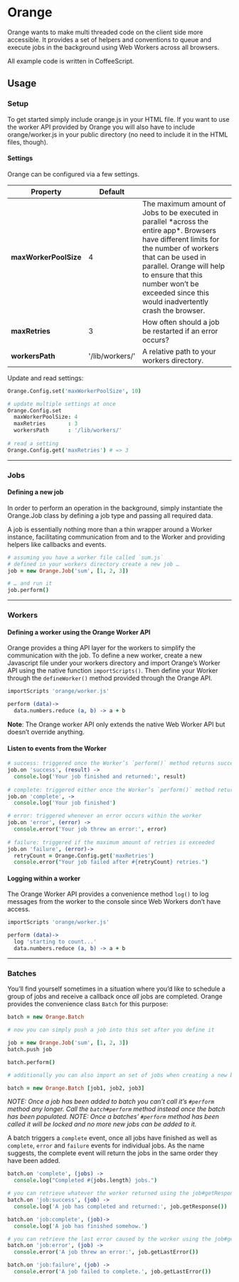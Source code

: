 # Orange

Orange wants to make multi threaded code on the client side more accessible. It provides a set of helpers and conventions to queue and execute jobs in the background using Web Workers across all browsers.

All example code is written in CoffeeScript.

## Usage

### Setup

To get started simply include orange.js in your HTML file. If you want to use the worker API provided by Orange you will also have to include orange/worker.js in your public directory (no need to include it in the HTML files, though).

#### Settings

Orange can be configured via a few settings.

<table>
<thead>
<th>Property</th>
<th>Default</th>
<th></th>
</thead>
<tbody>
<tr>
<td><strong>maxWorkerPoolSize</strong></td>
<td>4</td>
<td>
The maximum amount of Jobs to be executed in parallel *across the entire app*. Browsers have different limits for the number of workers that can be used in parallel. Orange will help to ensure that this number won’t be exceeded since this would inadvertently crash the browser. 
</td>
</tr>
<tr>
<td><strong>maxRetries</strong></td>
<td>3</td>
<td>
How often should a job be restarted if an error occurs?
</td>
</tr>
<tr>
<td><strong>workersPath</strong></td>
<td>'/lib/workers/'</td>
<td>
A relative path to your workers directory.
</td>
</tr>
</tbody>
</table>

Update and read settings:

```coffeescript
Orange.Config.set('maxWorkerPoolSize', 10)

# update multiple settings at once
Orange.Config.set
  maxWorkerPoolSize: 4
  maxRetries       : 3
  workersPath      : '/lib/workers/'
  
# read a setting
Orange.Config.get('maxRetries') # => 3
```

***

### Jobs

#### Defining a new job

In order to perform an operation in the background, simply instantiate the Orange.Job class by defining a job type and passing all required data. 

A job is essentially nothing more than a thin wrapper around a Worker instance, facilitating communication from and to the Worker and providing helpers like callbacks and events.

```coffee
# assuming you have a worker file called `sum.js`
# defined in your workers directory create a new job …
job = new Orange.Job('sum', [1, 2, 3])

# … and run it
job.perform()
```

***

### Workers

#### Defining a worker using the Orange Worker API

Orange provides a thing API layer for the workers to simplify the communication with the job. To define a new worker, create a new Javascript file under your workers directory and import Orange’s Worker API using the native function `importScripts()`. Then define your Worker through the `defineWorker()` method provided through the Orange API.

```coffee
importScripts 'orange/worker.js'

perform (data)->
  data.numbers.reduce (a, b) -> a + b
```

**Note**: The Orange worker API only extends the native Web Worker API but doesn’t override anything.

#### Listen to events from the Worker

```coffee
# success: triggered once the Worker’s `perform()` method returns successfully
job.on 'success', (result) ->
  console.log('Your job finished and returned:', result)
  
# complete: triggered either once the Worker’s `perform()` method returns successfully or the max. number of retries has been exceeded
job.on 'complete', ->
  console.log('Your job finished')

# error: triggered whenever an error occurs within the worker
job.on 'error', (error) -> 
  console.error('Your job threw an error:', error)
  
# failure: triggered if the maximum amount of retries is exceeded
job.on 'failure', (error)-> 
  retryCount = Orange.Config.get('maxRetries')
  console.error("Your job failed after #{retryCount} retries.")
```  

#### Logging within a worker

The Orange Worker API provides a convenience method `log()` to log messages from the worker to the console since Web Workers don’t have access.

```coffeescript
importScripts 'orange/worker.js'

perform (data)->
  log 'starting to count...'
  data.numbers.reduce (a, b) -> a + b
```

***

### Batches

You’ll find yourself sometimes in a situation where you’d like to schedule a group of jobs and receive a callback once *all* jobs are completed.
Orange provides the convenience class `Batch` for this purpose:

```coffee
batch = new Orange.Batch

# now you can simply push a job into this set after you define it

job = new Orange.Job('sum', [1, 2, 3])
batch.push job

batch.perform()

# additionally you can also import an set of jobs when creating a new batch

batch = new Orange.Batch [job1, job2, job3]
```

*NOTE: Once a job has been added to batch you can’t call it’s `#perform` method any longer. Call the `batch#perform` method instead once the batch has been populated.*
*NOTE: Once a batches’ `#perform` method has been called it will be locked and no more new jobs can be added to it.*

A batch triggers a `complete` event, once all jobs have finished as well as `complete`, `error` and `failure` events for individual jobs. As the name suggests, the complete event will return the jobs in the same order they have been added.

```coffeescript
batch.on 'complete', (jobs) ->
  console.log("Completed #{jobs.length} jobs.")

# you can retrieve whatever the worker returned using the job#getResponse method
batch.on 'job:success', (job) ->
  console.log('A job has completed and returned:', job.getResponse())

batch.on 'job:complete', (job)->
  console.log('A job has finished somehow.')

# you can retrieve the last error caused by the worker using the job#getResponse method
batch.on 'job:error', (job) ->
  console.error('A job threw an error:', job.getLastError())

batch.on 'job:failure', (job) ->
  console.error('A job failed to complete.', job.getLastError())
```



